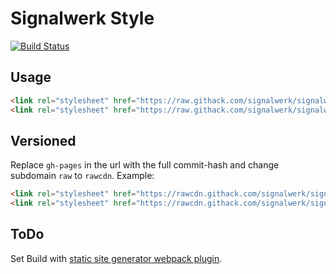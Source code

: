 # Signalwerk Style
[![Build Status](https://ci.signalwerk.ch/api/badges/signalwerk/signalwerk.styles/status.svg)](https://ci.signalwerk.ch/signalwerk/signalwerk.styles)

## Usage

```html
<link rel="stylesheet" href="https://raw.githack.com/signalwerk/signalwerk.styles/gh-pages/styles/main.critical.css" media="all" />
<link rel="stylesheet" href="https://raw.githack.com/signalwerk/signalwerk.styles/gh-pages/styles/main.rest.css" media="print" onload="this.media='all'">
```

## Versioned
Replace `gh-pages` in the url with the full commit-hash and change subdomain `raw` to `rawcdn`. Example:

```html
<link rel="stylesheet" href="https://rawcdn.githack.com/signalwerk/signalwerk.styles/73e9aa6/styles/main.critical.css" media="all" />
<link rel="stylesheet" href="https://rawcdn.githack.com/signalwerk/signalwerk.styles/73e9aa6/styles/main.rest.css" media="print" onload="this.media='all'">
```

## ToDo
Set Build with [static site generator webpack plugin](https://github.com/markdalgleish/static-site-generator-webpack-plugin).
